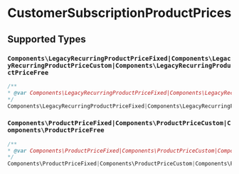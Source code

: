 # CustomerSubscriptionProductPrices


## Supported Types

### `Components\LegacyRecurringProductPriceFixed|Components\LegacyRecurringProductPriceCustom|Components\LegacyRecurringProductPriceFree`

```php
/**
* @var Components\LegacyRecurringProductPriceFixed|Components\LegacyRecurringProductPriceCustom|Components\LegacyRecurringProductPriceFree
*/
Components\LegacyRecurringProductPriceFixed|Components\LegacyRecurringProductPriceCustom|Components\LegacyRecurringProductPriceFree $value = /* values here */
```

### `Components\ProductPriceFixed|Components\ProductPriceCustom|Components\ProductPriceFree`

```php
/**
* @var Components\ProductPriceFixed|Components\ProductPriceCustom|Components\ProductPriceFree
*/
Components\ProductPriceFixed|Components\ProductPriceCustom|Components\ProductPriceFree $value = /* values here */
```

